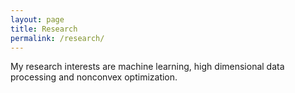```yaml
---
layout: page
title: Research
permalink: /research/
---
```


My research interests are machine learning, high dimensional data processing and nonconvex optimization.
